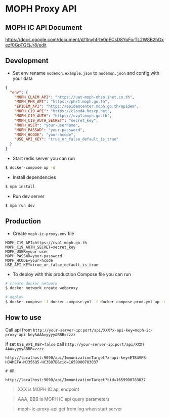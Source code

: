 # MOPH Proxy API

## MOPH IC API Document

https://docs.google.com/document/d/1Inyhfrte0pECsD8YoForTL2W8B2hOxezf0GpTGEjJr8/edit

## Development

- Set env rename `nodemon.example.json` to `nodemon.json` and config with your data

```json
{
  "env": {
    "MOPH_CLAIM_API": "https://uat-moph-nhso.inet.co.th",
    "MOPH_PHR_API": "https://phr1.moph.go.th",
    "EPIDEM_API": "https://epidemcenter.moph.go.th/epidem",
    "MOPH_C19_API": "https://cloud4.hosxp.net",
    "MOPH_C19_AUTH": "https://cvp1.moph.go.th",
    "MOPH_C19_AUTH_SECRET": "secret_key",
    "MOPH_USER": "your-username",
    "MOPH_PASSWD": "your-password",
    "MOPH_HCODE": "your-hcode",
    "USE_API_KEY": "true_or_false_default_is_true"
  }
}
```

- Start redis server you can run

```bash
$ docker-compose up -d
```

- Install dependencies

```bash
$ npm install
```

- Run dev server

```bash
$ npm run dev
```

## Production

- Create `moph-ic-proxy.env` file

```env
MOPH_C19_API=https://cvp1.moph.go.th
MOPH_C19_AUTH_SECRET=secret_key
MOPH_USER=your-user
MOPH_PASSWD=your-password
MOPH_HCODE=your-hcode
USE_API_KEY=true_or_false_default_is_true
```

- To deploy with this production Compose file you can run

```bash
# create docker network
$ docker network create webproxy

# deploy
$ docker-compose -f docker-compose.yml -f docker-compose.prod.yml up -d
```

## How to use

Call api from `http://your-server-ip:port/api/XXX?x-api-key=moph-ic-proxy-api-key&AAA=yyyy&BBB=zzzz`

If set `USE_API_KEY=false` call `http://your-server-ip:port/api/XXX?AAA=yyyy&BBB=zzzz`

```
http://localhost:9090/api/ImmunizationTarget?x-api-key=ETB4VPB-HJ4MEFA-MJ356Q5-HC3B87B&cid=1659900783037

# OR

http://localhost:9090/api/ImmunizationTarget?cid=1659900783037
```

> XXX is MOPH IC api endpoint

> AAA, BBB is MOPH IC api query parameters

> moph-ic-proxy-api get from log when start server
